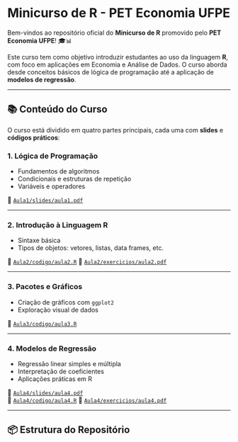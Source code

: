# Minicurso de R - PET Economia UFPE

Bem-vindos ao repositório oficial do **Minicurso de R** promovido pelo **PET Economia UFPE**! 🎓📊

Este curso tem como objetivo introduzir estudantes ao uso da linguagem **R**, com foco em aplicações em Economia e Análise de Dados. O curso aborda desde conceitos básicos de lógica de programação até a aplicação de **modelos de regressão**.

---

## 📚 Conteúdo do Curso

O curso está dividido em quatro partes principais, cada uma com **slides** e **códigos práticos**:

### 1. Lógica de Programação
- Fundamentos de algoritmos
- Condicionais e estruturas de repetição
- Variáveis e operadores

📂 [`Aula1/slides/aula1.pdf`](Aula1/slides/aula1.pdf)  

---

### 2. Introdução à Linguagem R
- Sintaxe básica
- Tipos de objetos: vetores, listas, data frames, etc.
 
📁 [`Aula2/codigo/aula2.R`](Aula2/codigo/aula2.R)
📁 [`Aula2/exercicios/aula2.pdf`](Aula2/exercicios/aula2.pdf)

---

### 3. Pacotes e Gráficos
- Criação de gráficos com `ggplot2`
- Exploração visual de dados

📁 [`Aula3/codigo/aula3.R`](Aula3/codigo/aula3.R)

---

### 4. Modelos de Regressão
- Regressão linear simples e múltipla
- Interpretação de coeficientes
- Aplicações práticas em R

📂 [`Aula4/slides/aula4.pdf`](Aula4/slides/aula4.pdf)  
📁 [`Aula4/codigo/aula4.R`](Aula4/codigo/aula4.R)
📁 [`Aula4/exercicios/aula4.pdf`](Aula2/exercicios/aula4.pdf)

---

## 📦 Estrutura do Repositório

